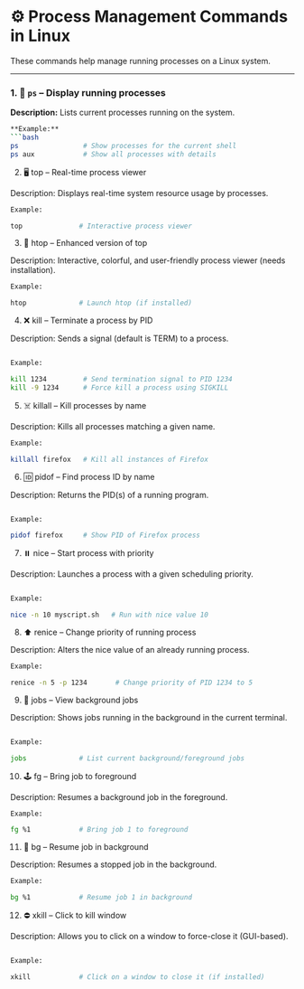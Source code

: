# ⚙️ Process Management Commands in Linux

These commands help manage running processes on a Linux system.

---

### 1. 🧾 `ps` – Display running processes  
**Description:** Lists current processes running on the system. 

```bash
**Example:**  
```bash
ps                # Show processes for the current shell
ps aux            # Show all processes with details

```


2. 🖥️ top – Real-time process viewer

Description: Displays real-time system resource usage by processes.


```bash
Example:

top              # Interactive process viewer

```

3. 🚀 htop – Enhanced version of top

Description: Interactive, colorful, and user-friendly process viewer (needs installation).


```bash
Example:

htop             # Launch htop (if installed)

```

4. ❌ kill – Terminate a process by PID

Description: Sends a signal (default is TERM) to a process.

```bash

Example:

kill 1234         # Send termination signal to PID 1234
kill -9 1234      # Force kill a process using SIGKILL


```

5. ☠️ killall – Kill processes by name

Description: Kills all processes matching a given name.


```bash
Example:

killall firefox   # Kill all instances of Firefox


```

6. 🆔 pidof – Find process ID by name

Description: Returns the PID(s) of a running program.


```bash

Example:

pidof firefox     # Show PID of Firefox process


```

7. ⏸️ nice – Start process with priority

Description: Launches a process with a given scheduling priority.


```bash

Example:

nice -n 10 myscript.sh   # Run with nice value 10


```

8. ⬆️ renice – Change priority of running process

Description: Alters the nice value of an already running process.

```bash
Example:

renice -n 5 -p 1234       # Change priority of PID 1234 to 5

```

9. 🧵 jobs – View background jobs

Description: Shows jobs running in the background in the current terminal.

```bash

Example:

jobs             # List current background/foreground jobs


```

10. 🕹️ fg – Bring job to foreground

Description: Resumes a background job in the foreground.


```bash
Example:

fg %1            # Bring job 1 to foreground


```

11. 🧩 bg – Resume job in background

Description: Resumes a stopped job in the background.



```bash
Example:

bg %1            # Resume job 1 in background


```

12. ⛔ xkill – Click to kill window

Description: Allows you to click on a window to force-close it (GUI-based).

```bash

Example:

xkill            # Click on a window to close it (if installed)
```